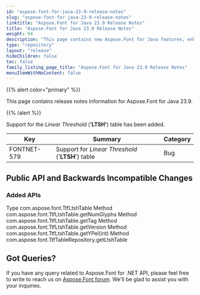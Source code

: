 ```yaml
---
id: "aspose-font-for-java-23-9-release-notes"
slug: "aspose-font-for-java-23-9-release-notes"
linktitle: "Aspose.Font for Java 23.9 Release Notes"
title: "Aspose.Font for Java 23.9 Release Notes"
weight: 94
description: "This page contains new Aspose.Font for Java features, enhancement, and bug fixes in 2023, version 23.9."
type: "repository"
layout: "release"
hideChildren: false
toc: false
family_listing_page_title: "Aspose.Font for Java 23.9 Release Notes"
menuItemWithNoContent: false
---
```


{{% alert color="primary" %}}

This page contains release notes information for Aspose.Font for Java 23.9.

{{% /alert %}}

Support for the *Linear Threshold* (**'LTSH'**) table has been added.

| Key | Summary | Category |
|---|---|---|
| FONTNET-579 | Support for *Linear Threshold* ('**LTSH**') table | Bug |

## Public API and Backwards Incompatible Changes

### Added APIs

Type com.aspose.font.TtfLtshTable
Method com.aspose.font.TtfLtshTable.getNumGlyphs
Method com.aspose.font.TtfLtshTable.getTag
Method com.aspose.font.TtfLtshTable.getVersion
Method com.aspose.font.TtfLtshTable.getYPel(int)
Method com.aspose.font.TtfTableRepository.getLtshTable

## Got Queries?
If you have any query related to Aspose.Font for .NET API, please feel free to write to reach us on [Aspose.Font forum](https://forum.aspose.com/c/font/). We'll be glad to assist you with your inquiries.
